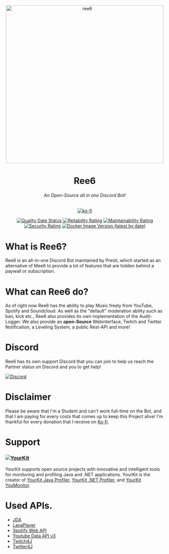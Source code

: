 <div align="center">
<img src="https://ree6.de/img/ree6.png" style="height: 500px;align: center;" alt="ree6"/>

# Ree6
###### An Open-Source all in one Discord Bot! 
  
[![ko-fi](https://ko-fi.com/img/githubbutton_sm.svg)](https://ko-fi.com/T6T4AC652)
  
  [![Quality Gate Status](https://sonarcloud.io/api/project_badges/measure?project=DxsSucuk_Ree6&metric=alert_status)](https://sonarcloud.io/summary/new_code?id=DxsSucuk_Ree6) [![Reliability Rating](https://sonarcloud.io/api/project_badges/measure?project=DxsSucuk_Ree6&metric=reliability_rating)](https://sonarcloud.io/summary/new_code?id=DxsSucuk_Ree6) [![Maintainability Rating](https://sonarcloud.io/api/project_badges/measure?project=DxsSucuk_Ree6&metric=sqale_rating)](https://sonarcloud.io/summary/new_code?id=DxsSucuk_Ree6) [![Security Rating](https://sonarcloud.io/api/project_badges/measure?project=DxsSucuk_Ree6&metric=security_rating)](https://sonarcloud.io/summary/new_code?id=DxsSucuk_Ree6) [![Docker Image Version (latest by date)](https://img.shields.io/docker/v/prestischmesti/ree6-bot)](https://hub.docker.com/repository/docker/prestischmesti/ree6-bot/tags)
</div>

# What is Ree6?
Ree6 is an all-in-one Discord Bot maintained by Presti, which started as an alternative of Mee6 to provide a lot of features that are hidden behind a paywall or subscription.

# What can Ree6 do?
As of right now Ree6 has the ability to play Music freely from YouTube, Spotify and Soundcloud.
As well as the "default" moderation ability such as ban, kick etc., Ree6 also provides its own implementation of the Audit-Logger.
We also provide an **open-Source** Webinterface, Twitch and Twitter Notification, a Leveling System, a public Rest-API and more!

# Discord
Ree6 has its own support Discord that you can join to help us reach the Partner status on Discord and you to get help!

[![Discord](https://img.shields.io/discord/805149057004732457?logo=discord&style=for-the-badge)](https://support.ree6.de)

# Disclaimer
Please be aware that I'm a Student and can't work full-time on the Bot, and that I am paying for every costs that comes up to keep this Project alive! I'm thankful for every donation that I receive on [Ko-fi](https://ko-fi.com/presti).

# Support

### [![YourKit](https://www.yourkit.com/images/yklogo.png)](https://www.yourkit.com)
YourKit supports open source projects with innovative and intelligent tools
for monitoring and profiling Java and .NET applications.
YourKit is the creator of <a href="https://www.yourkit.com/java/profiler/">YourKit Java Profiler</a>,
<a href="https://www.yourkit.com/.net/profiler/">YourKit .NET Profiler</a>,
and <a href="https://www.yourkit.com/youmonitor/">YourKit YouMonitor</a>.

# Used APIs.
- [JDA](https://github.com/DV8FromTheWorld/JDA)
- [LavaPlayer](https://github.com/sedmelluq/lavaplayer)
- [Spotify Web API](https://github.com/thelinmichael/spotify-web-api-java)
- [Youtube Data API v3](https://github.com/googleapis/google-api-java-client-services/tree/master/clients/google-api-services-youtube/v3)
- [Twitch4J](https://github.com/twitch4j/twitch4j)
- [Twitter4J](https://github.com/Twitter4J/Twitter4J)
